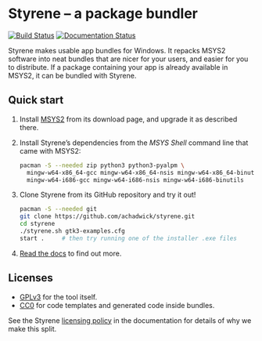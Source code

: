 # Styrene – a package bundler

[![Build Status](https://tea-ci.org/api/badges/achadwick/styrene/status.svg)](https://tea-ci.org/achadwick/styrene)
[![Documentation Status](https://readthedocs.org/projects/styrene/badge/?version=latest)](http://styrene.readthedocs.io/en/latest/?badge=latest)

Styrene makes usable app bundles for Windows.
It repacks MSYS2 software into neat bundles that are nicer for your users,
and easier for you to distribute.
If a package containing your app is already available in MSYS2,
it can be bundled with Styrene.

## Quick start

1. Install [MSYS2](https://msys2.github.io/)
   from its download page, and upgrade it as described there.

2. Install Styrene’s dependencies from the *MSYS Shell* command line
   that came with MSYS2:

    ```sh
    pacman -S --needed zip python3 python3-pyalpm \
      mingw-w64-x86_64-gcc mingw-w64-x86_64-nsis mingw-w64-x86_64-binutils \
      mingw-w64-i686-gcc mingw-w64-i686-nsis mingw-w64-i686-binutils
    ```

3. Clone Styrene from its GitHub repository and try it out!

    ```sh
    pacman -S --needed git
    git clone https://github.com/achadwick/styrene.git
    cd styrene
    ./styrene.sh gtk3-examples.cfg
    start .     # then try running one of the installer .exe files
    ```

4. [Read the docs](http://styrene.readthedocs.io) to find out more.

## Licenses

* [GPLv3](COPYING) for the tool itself.
* [CC0][cc0] for code templates and generated code inside bundles.

See the Styrene [licensing policy][pol] in the documentation
for details of why we make this split.

[cc0]: https://creativecommons.org/publicdomain/zero/1.0/
[pol]: docs/licenses.md
